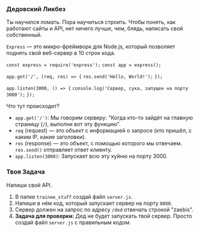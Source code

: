 ### Дедовский Ликбез

Ты научился ломать. Пора научиться строить. Чтобы понять, как работают сайты и API, нет ничего лучше, чем, блядь, написать свой собственный.

`Express` — это микро-фреймворк для Node.js, который позволяет поднять свой веб-сервер в 10 строк кода.

`const express = require('express');`
`const app = express();`

`app.get('/', (req, res) => {`
  `res.send('Hello, World!');`
`});`

`app.listen(3000, () => {`
  `console.log('Сервер, сука, запущен на порту 3000');`
`});`

Что тут происходит?
-   `app.get('/')`: Мы говорим серверу: "Когда кто-то зайдёт на главную страницу (`/`), выполни вот эту функцию".
-   `req` (request) — это объект с информацией о запросе (кто пришёл, с каким IP, какие заголовки).
-   `res` (response) — это объект, с помощью которого мы отвечаем. `res.send()` отправляет ответ клиенту.
-   `app.listen(3000)`: Запускает всю эту хуйню на порту 3000.

### Твоя Задача

Напиши свой API.

1.  В папке `trainee_stuff` создай файл `server.js`.
2.  Напиши в нём код, который запускает сервер на порту `8080`.
3.  Сервер должен на запрос по адресу `/ded` отвечать строкой "zaebis".
4.  **Задача для проверки:** Дед не будет запускать твой сервер. Просто создай файл `server.js` с правильным кодом.
